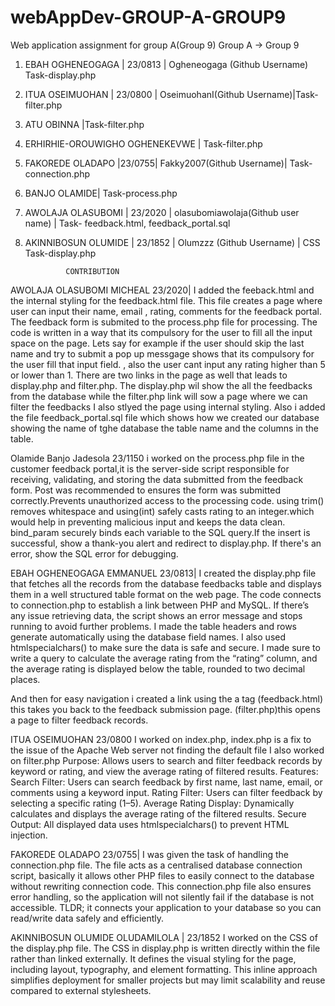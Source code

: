# webAppDev-GROUP-A-GROUP9
Web application assignment for group A(Group 9)
Group A -> Group 9
1. EBAH OGHENEOGAGA | 23/0813 | Ogheneogaga (Github Username) Task-display.php
2. ITUA OSEIMUOHAN | 23/0800 | OseimuohanI(Github Username)|Task-filter.php
4. ATU OBINNA |Task-filter.php
5. ERHIRHIE-OROUWIGHO  OGHENEKEVWE | Task-filter.php
6. FAKOREDE OLADAPO |23/0755| Fakky2007(Github Username)| Task-connection.php
7. BANJO OLAMIDE| Task-process.php
8. AWOLAJA OLASUBOMI | 23/2020 | olasubomiawolaja(Github user name) | Task- feedback.html, feedback_portal.sql
9. AKINNIBOSUN OLUMIDE | 23/1852 | Olumzzz (Github Username) | CSS Task-display.php

                CONTRIBUTION

AWOLAJA OLASUBOMI MICHEAL 23/2020| 
I added the feeback.html and  the internal styling for the feedback.html file. This file creates a page where user can input their name, email , rating, comments for the feedback portal. The feedback form is submited to the process.php file for processing. The code is written in a way that its compulsory for the user to fill all the input space on the page. Lets say for example if the user should skip the last name and try to submit a pop up messgage shows that its compulsory for the user fill that input field.
, also the user cant input any rating higher than 5 or lower than 1. There are two links in the page as well that leads to display.php and filter.php. The display.php wil show the all the feedbacks from the database while the filter.php link will sow a page where we can filter the feedbacks I also  stlyed the page using internal styling.
Also i added the file feedback_portal.sql file which shows how we created our database showing the name of tghe database the table name and the columns in the table.


Olamide Banjo  Jadesola 23/1150
i worked on the process.php file in the customer feedback portal,it  is the server-side script responsible for receiving, validating, and storing the data submitted from the feedback form.
Post was recommended to ensures the form was submitted correctly.Prevents unauthorized  access to the processing code.
using trim() removes whitespace and using(int) safely casts rating to an integer.which would help in preventing malicious input and keeps the data clean.
bind_param securely binds each variable to the SQL query.If the insert is successful, show a thank-you alert and redirect to display.php. If there's an error, show the SQL error for debugging.


EBAH OGHENEOGAGA EMMANUEL 23/0813|
I created the display.php file that fetches all the records from the database feedbacks table and displays them in a well structured table format on the web page. The code connects to connection.php to establish a link between PHP and MySQL.
If there’s any issue retrieving data, the script shows an error message and stops running to avoid further problems.
I made the table headers and rows generate automatically using the database field names. I also used htmlspecialchars() to make sure the data is safe and secure.
I made sure to write a query to calculate the average rating from the “rating” column, and the average rating is displayed below the table, rounded to two decimal places.

And then for easy navigation i created a link using the a tag
(feedback.html) this takes you back to the feedback submission page.
(filter.php)this opens a page to filter feedback records.


ITUA OSEIMUOHAN 23/0800
I worked on index.php, index.php is a fix to the issue of the Apache Web server not finding the default file
I also worked on filter.php
Purpose:
Allows users to search and filter feedback records by keyword or rating, and view the average rating of filtered results.
Features:
Search Filter: Users can search feedback by first name, last name, email, or comments using a keyword input.
Rating Filter: Users can filter feedback by selecting a specific rating (1–5).
Average Rating Display: Dynamically calculates and displays the average rating of the filtered results.
Secure Output: All displayed data uses htmlspecialchars() to prevent HTML injection.


FAKOREDE OLADAPO 23/0755| 
I was given the task of handling the connection.php file. The file acts as a centralised database connection script, basically it allows other PHP files to easily connect to the database without rewriting connection code. This connection.php file also ensures error handling, so the application will not silently fail if the database is not accessible.
TLDR; it connects your application to your database so you can read/write data safely and efficiently. 

AKINNIBOSUN OLUMIDE OLUDAMILOLA | 23/1852
I worked on the CSS of the display.php file. The CSS in display.php is written directly within the file rather than linked externally. It defines the visual styling for the page, including layout, typography, and element formatting. This inline approach simplifies deployment for smaller projects but may limit scalability and reuse compared to external stylesheets.